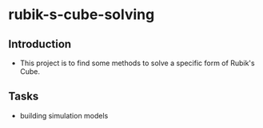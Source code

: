 # rubik-s-cube-solving
## Introduction
- This project is to find some methods to solve a specific form of Rubik's Cube.
## Tasks
- building simulation models
